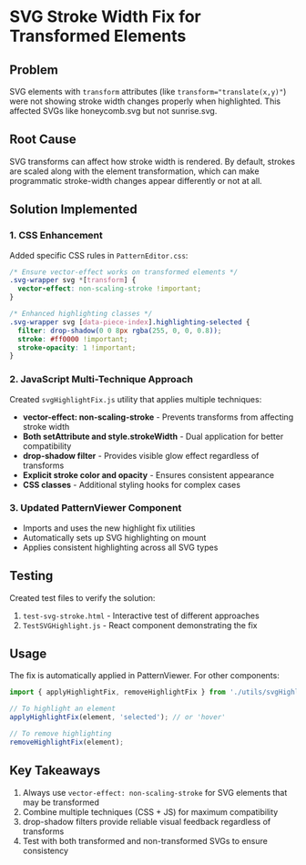 # SVG Stroke Width Fix for Transformed Elements

## Problem
SVG elements with `transform` attributes (like `transform="translate(x,y)"`) were not showing stroke width changes properly when highlighted. This affected SVGs like honeycomb.svg but not sunrise.svg.

## Root Cause
SVG transforms can affect how stroke width is rendered. By default, strokes are scaled along with the element transformation, which can make programmatic stroke-width changes appear differently or not at all.

## Solution Implemented

### 1. CSS Enhancement
Added specific CSS rules in `PatternEditor.css`:
```css
/* Ensure vector-effect works on transformed elements */
.svg-wrapper svg *[transform] {
  vector-effect: non-scaling-stroke !important;
}

/* Enhanced highlighting classes */
.svg-wrapper svg [data-piece-index].highlighting-selected {
  filter: drop-shadow(0 0 8px rgba(255, 0, 0, 0.8));
  stroke: #ff0000 !important;
  stroke-opacity: 1 !important;
}
```

### 2. JavaScript Multi-Technique Approach
Created `svgHighlightFix.js` utility that applies multiple techniques:
- **vector-effect: non-scaling-stroke** - Prevents transforms from affecting stroke width
- **Both setAttribute and style.strokeWidth** - Dual application for better compatibility
- **drop-shadow filter** - Provides visible glow effect regardless of transforms
- **Explicit stroke color and opacity** - Ensures consistent appearance
- **CSS classes** - Additional styling hooks for complex cases

### 3. Updated PatternViewer Component
- Imports and uses the new highlight fix utilities
- Automatically sets up SVG highlighting on mount
- Applies consistent highlighting across all SVG types

## Testing
Created test files to verify the solution:
1. `test-svg-stroke.html` - Interactive test of different approaches
2. `TestSVGHighlight.js` - React component demonstrating the fix

## Usage
The fix is automatically applied in PatternViewer. For other components:

```javascript
import { applyHighlightFix, removeHighlightFix } from './utils/svgHighlightFix';

// To highlight an element
applyHighlightFix(element, 'selected'); // or 'hover'

// To remove highlighting
removeHighlightFix(element);
```

## Key Takeaways
1. Always use `vector-effect: non-scaling-stroke` for SVG elements that may be transformed
2. Combine multiple techniques (CSS + JS) for maximum compatibility
3. drop-shadow filters provide reliable visual feedback regardless of transforms
4. Test with both transformed and non-transformed SVGs to ensure consistency